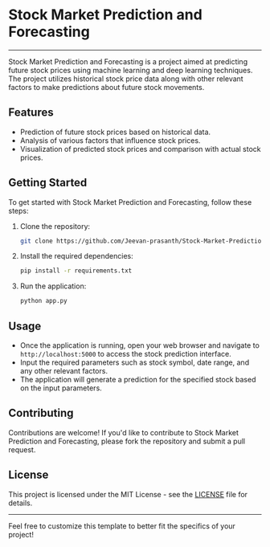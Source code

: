 

# Stock Market Prediction and Forecasting

---

Stock Market Prediction and Forecasting is a project aimed at predicting future stock prices using machine learning and deep learning techniques. The project utilizes historical stock price data along with other relevant factors to make predictions about future stock movements.

## Features
- Prediction of future stock prices based on historical data.
- Analysis of various factors that influence stock prices.
- Visualization of predicted stock prices and comparison with actual stock prices.

## Getting Started
To get started with Stock Market Prediction and Forecasting, follow these steps:

1. Clone the repository:
   ```bash
   git clone https://github.com/Jeevan-prasanth/Stock-Market-Prediction.git
   ```

2. Install the required dependencies:
   ```bash
   pip install -r requirements.txt
   ```

3. Run the application:
   ```bash
   python app.py
   ```

## Usage
- Once the application is running, open your web browser and navigate to `http://localhost:5000` to access the stock prediction interface.
- Input the required parameters such as stock symbol, date range, and any other relevant factors.
- The application will generate a prediction for the specified stock based on the input parameters.

## Contributing
Contributions are welcome! If you'd like to contribute to Stock Market Prediction and Forecasting, please fork the repository and submit a pull request.

## License
This project is licensed under the MIT License - see the [LICENSE](LICENSE) file for details.

---

Feel free to customize this template to better fit the specifics of your project!
